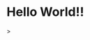 <!DOCTYPE html>
<html>
    <head>
        <title> Hello World!</title>
    </head>
    <body>
        <h1> Hello World!!</h1>
    </body>
</html>>
